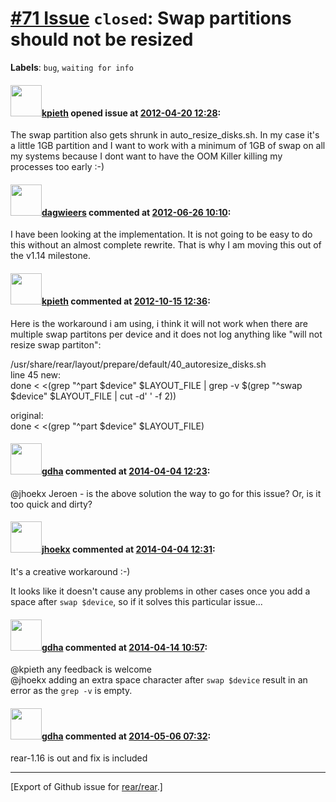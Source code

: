 [\#71 Issue](https://github.com/rear/rear/issues/71) `closed`: Swap partitions should not be resized
====================================================================================================

**Labels**: `bug`, `waiting for info`

#### <img src="https://avatars.githubusercontent.com/u/1444692?v=4" width="50">[kpieth](https://github.com/kpieth) opened issue at [2012-04-20 12:28](https://github.com/rear/rear/issues/71):

The swap partition also gets shrunk in auto\_resize\_disks.sh. In my
case it's a little 1GB partition and I want to work with a minimum of
1GB of swap on all my systems because I dont want to have the OOM Killer
killing my processes too early :-)

#### <img src="https://avatars.githubusercontent.com/u/388198?u=0732dee3fe5002278cfbf40359ec431bdcf5f06c&v=4" width="50">[dagwieers](https://github.com/dagwieers) commented at [2012-06-26 10:10](https://github.com/rear/rear/issues/71#issuecomment-6571870):

I have been looking at the implementation. It is not going to be easy to
do this without an almost complete rewrite. That is why I am moving this
out of the v1.14 milestone.

#### <img src="https://avatars.githubusercontent.com/u/1444692?v=4" width="50">[kpieth](https://github.com/kpieth) commented at [2012-10-15 12:36](https://github.com/rear/rear/issues/71#issuecomment-9443257):

Here is the workaround i am using, i think it will not work when there
are multiple swap partitons per device and it does not log anything like
"will not resize swap partiton":

/usr/share/rear/layout/prepare/default/40\_autoresize\_disks.sh  
line 45 new:  
done &lt; &lt;(grep "^part $device" $LAYOUT\_FILE | grep -v $(grep
"^swap $device" $LAYOUT\_FILE | cut -d' ' -f 2))

original:  
done &lt; &lt;(grep "^part $device" $LAYOUT\_FILE)

#### <img src="https://avatars.githubusercontent.com/u/888633?u=cdaeb31efcc0048d3619651aa18dd4b76e636b21&v=4" width="50">[gdha](https://github.com/gdha) commented at [2014-04-04 12:23](https://github.com/rear/rear/issues/71#issuecomment-39559012):

@jhoekx Jeroen - is the above solution the way to go for this issue? Or,
is it too quick and dirty?

#### <img src="https://avatars.githubusercontent.com/u/783473?v=4" width="50">[jhoekx](https://github.com/jhoekx) commented at [2014-04-04 12:31](https://github.com/rear/rear/issues/71#issuecomment-39559640):

It's a creative workaround :-)

It looks like it doesn't cause any problems in other cases once you add
a space after `swap $device`, so if it solves this particular issue...

#### <img src="https://avatars.githubusercontent.com/u/888633?u=cdaeb31efcc0048d3619651aa18dd4b76e636b21&v=4" width="50">[gdha](https://github.com/gdha) commented at [2014-04-14 10:57](https://github.com/rear/rear/issues/71#issuecomment-40354023):

@kpieth any feedback is welcome  
@jhoekx adding an extra space character after `swap $device` result in
an error as the `grep -v` is empty.

#### <img src="https://avatars.githubusercontent.com/u/888633?u=cdaeb31efcc0048d3619651aa18dd4b76e636b21&v=4" width="50">[gdha](https://github.com/gdha) commented at [2014-05-06 07:32](https://github.com/rear/rear/issues/71#issuecomment-42274428):

rear-1.16 is out and fix is included

------------------------------------------------------------------------

\[Export of Github issue for
[rear/rear](https://github.com/rear/rear).\]
